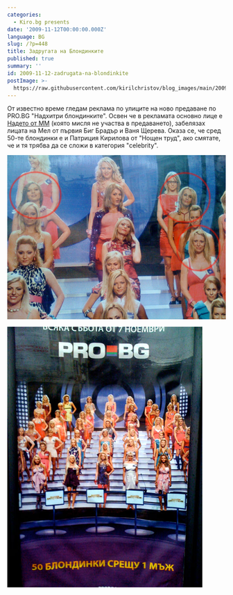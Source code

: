 ```yaml
---
categories:
  - Kiro.bg presents
date: '2009-11-12T00:00:00.000Z'
language: BG
slug: /?p=448
title: Задругата на Блондинките
published: true
summary: ''
id: 2009-11-12-zadrugata-na-blondinkite
postImage: >-
  https://raw.githubusercontent.com/kirilchristov/blog_images/main/2009/11/nadhitri-blondinkite.jpg
---
```


От известно време гледам реклама по улиците на ново предаване по PRO.BG "Надхитри блондинките". Освен че в рекламата основно лице е [Надето от ММ](http://mmtv.orbitel.bg/spring/faces/nadya.html) (която мисля не участва в предаването), забелязах лицата на Мел от първия Биг Брадър и Ваня Щерева. Оказа се, че сред 50-те блондинки е и Патриция Кирилова от "Нощен труд", ако смятате, че и тя трябва да се сложи в категория "celebrity". 

![nadhitri-blondinkite](https://raw.githubusercontent.com/kirilchristov/blog_images/main/2009/11/nadhitri-blondinkite.jpg)

 

![nadhitri-plakat](https://raw.githubusercontent.com/kirilchristov/blog_images/main/2009/11/nadhitri-plakat.jpg)
